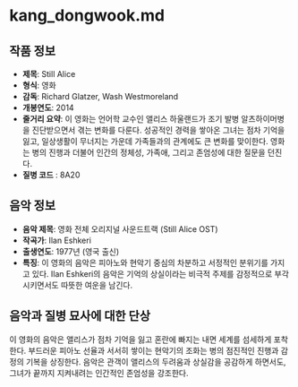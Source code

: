 # kang_dongwook.md

## 작품 정보
- **제목**: Still Alice
- **형식**: 영화
- **감독**: Richard Glatzer, Wash Westmoreland
- **개봉연도**: 2014
- **줄거리 요약**: 이 영화는 언어학 교수인 앨리스 하울랜드가 조기 발병 알츠하이머병을 진단받으면서 겪는 변화를 다룬다. 성공적인 경력을 쌓아온 그녀는 점차 기억을 잃고, 일상생활이 무너지는 가운데 가족들과의 관계에도 큰 변화를 맞이한다. 영화는 병의 진행과 더불어 인간의 정체성, 가족애, 그리고 존엄성에 대한 질문을 던진다.
- **질병 코드** : 8A20

## 음악 정보
- **음악 제목**: 영화 전체 오리지널 사운드트랙 (Still Alice OST)
- **작곡가**: Ilan Eshkeri
- **출생연도**: 1977년 (영국 출신)
- **특징**: 이 영화의 음악은 피아노와 현악기 중심의 차분하고 서정적인 분위기를 가지고 있다. Ilan Eshkeri의 음악은 기억의 상실이라는 비극적 주제를 감정적으로 부각시키면서도 따뜻한 여운을 남긴다.

## 음악과 질병 묘사에 대한 단상
이 영화의 음악은 앨리스가 점차 기억을 잃고 혼란에 빠지는 내면 세계를 섬세하게 포착한다. 부드러운 피아노 선율과 서서히 쌓이는 현악기의 조화는 병의 점진적인 진행과 감정의 기복을 상징한다. 음악은 관객이 앨리스의 두려움과 상실감을 공감하게 하면서도, 그녀가 끝까지 지켜내려는 인간적인 존엄성을 강조한다.
